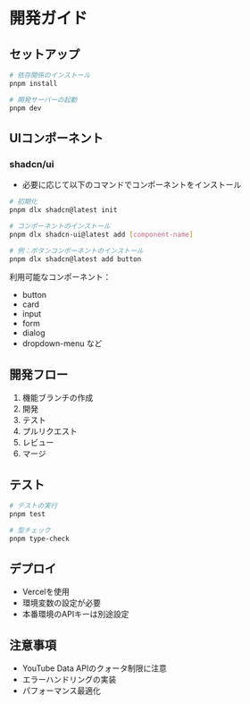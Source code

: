 # 開発ガイド

## セットアップ

```bash
# 依存関係のインストール
pnpm install

# 開発サーバーの起動
pnpm dev
```

## UIコンポーネント

### shadcn/ui
- 必要に応じて以下のコマンドでコンポーネントをインストール
```bash
# 初期化
pnpm dlx shadcn@latest init

# コンポーネントのインストール
pnpm dlx shadcn-ui@latest add [component-name]

# 例：ボタンコンポーネントのインストール
pnpm dlx shadcn@latest add button
```

利用可能なコンポーネント：
- button
- card
- input
- form
- dialog
- dropdown-menu
など

## 開発フロー

1. 機能ブランチの作成
2. 開発
3. テスト
4. プルリクエスト
5. レビュー
6. マージ

## テスト

```bash
# テストの実行
pnpm test

# 型チェック
pnpm type-check
```

## デプロイ

- Vercelを使用
- 環境変数の設定が必要
- 本番環境のAPIキーは別途設定

## 注意事項

- YouTube Data APIのクォータ制限に注意
- エラーハンドリングの実装
- パフォーマンス最適化 